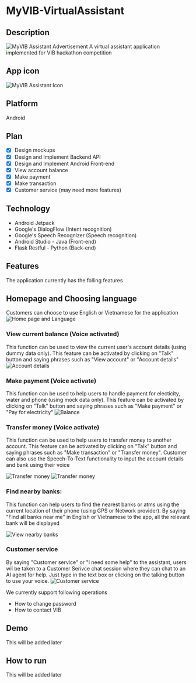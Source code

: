 # MyVIB-VirtualAssistant

## Description
![MyVIB Assistant Advertisement](https://vib-competition-bucket-resource.s3-ap-southeast-2.amazonaws.com/ADVERT.png)
A virtual assistant application implemented for VIB hackathon competition

## App icon
![MyVIB Assistant Icon](https://vib-competition-bucket-resource.s3-ap-southeast-2.amazonaws.com/Icon.png)

## Platform
Android

## Plan
- [x] Design mockups
- [x] Design and Implement Backend API
- [x] Design and Implement Android Front-end
- [x] View account balance
- [x] Make payment
- [x] Make transaction
- [x] Customer service (may need more features)

## Technology
- Android Jetpack
- Google's DialogFlow (Intent recognition)
- Google's Speech Recognizer (Speech recognition)
- Android Studio - Java (Front-end)
- Flask Restful - Python (Back-end)

## Features
The application currently has the folling features

## Homepage and Choosing language
Customers can choose to use English or Vietnamese for the application
![Home page and Language](https://vib-competition-bucket-resource.s3-ap-southeast-2.amazonaws.com/Language.png)

### View current balance (Voice activated)
This function can be used to view the current user's account details (using dummy data only). This feature can be activated by clicking on "Talk" button and saying 
phrases such as "View account" or "Account details"
![Account details](https://vib-competition-bucket-resource.s3-ap-southeast-2.amazonaws.com/Account.png)
  
### Make payment (Voice activate)
This function can be used to help users to handle payment for electicity, water and phone (using mock data only). This feature can be activated by clicking on "Talk" button and saying phrases such as "Make payment" or "Pay for electricity"
![Balance](https://vib-competition-bucket-resource.s3-ap-southeast-2.amazonaws.com/Payment.png)

### Transfer money (Voice activate)
This function can be used to help users to transfer money to another account. This feature can be activated by clicking on "Talk" button and saying phrases such as "Make transaction" or "Transfer money". Customer can also use the Speech-To-Text functionality to input the account details and bank using their voice

![Transfer money](https://vib-competition-bucket-resource.s3-ap-southeast-2.amazonaws.com/Transfer+1.png)
![Transfer money](https://vib-competition-bucket-resource.s3-ap-southeast-2.amazonaws.com/Transfer+2.png)

### Find nearby banks:
This function can help users to find the nearest banks or atms using the current location of their phone (using GPS or Network provider). By saying "Find all banks near me" in English or Vietnamese to the app, all the relevant bank will be displayed

![View nearby banks](https://vib-competition-bucket-resource.s3-ap-southeast-2.amazonaws.com/Find.jpg)

### Customer service
By saying "Customer service" or "I need some help" to the assistant, users wil be taken to a Customer Serivce chat session where they can chat to an AI agent for help. Just type in the text box or clicking on the talking button to use your voice.
![Customer service](https://vib-competition-bucket-resource.s3-ap-southeast-2.amazonaws.com/CustomerService.png)

We currently support following operations 
 - How to change password
 - How to contact VIB

## Demo
This will be added later

## How to run
This will be added later
